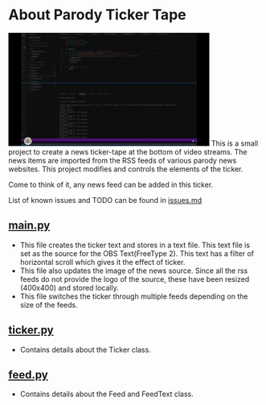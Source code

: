 # About Parody Ticker Tape

<img src="https://github.com/pani3610/obs-parody-ticker/blob/master/readme_resource/ticker.gif" width="400">
This is a small project to create a news ticker-tape at the bottom of video streams. The news items are imported from the RSS feeds of various parody news websites. This project modifies and controls the elements of the ticker.  

Come to think of it, any news feed can be added in this ticker.  

List of known issues and TODO can be found in [issues.md](https://github.com/pani3610/obs-parody-ticker/blob/master/issues.md)

## [main.py](https://github.com/pani3610/obs-parody-ticker/blob/master/main.py)
+ This file creates the ticker text and stores in a text file. This text file is set as the source for the OBS Text(FreeType 2). This text has a filter of horizontal scroll which gives it the effect of ticker.
+ This file also updates the image of the news source. Since all the rss feeds do not provide the logo of the source, these have been resized (400x400) and stored locally.
+ This file switches the ticker through multiple feeds depending on the size of the feeds.

## [ticker.py](https://github.com/pani3610/obs-parody-ticker/blob/master/ticker.py)
+ Contains details about the Ticker class.

## [feed.py](https://github.com/pani3610/obs-parody-ticker/blob/master/feed.py)
+ Contains details about the Feed and FeedText class.